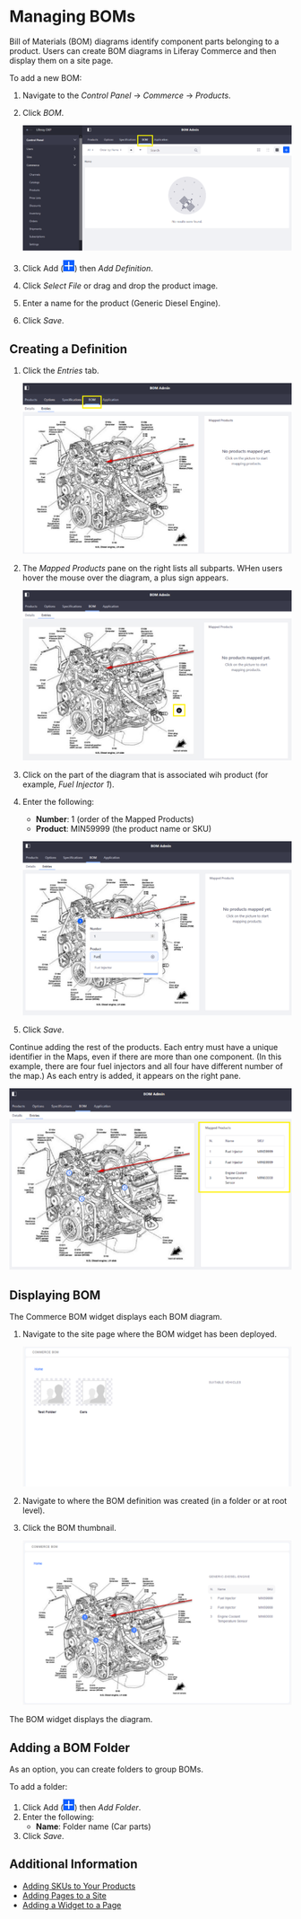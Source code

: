 # Managing BOMs

Bill of Materials (BOM) diagrams identify component parts belonging to a product. Users can create BOM diagrams in Liferay Commerce and then display them on a site page.

To add a new BOM:

1. Navigate to the _Control Panel_ &rarr; _Commerce_ &rarr; _Products_.
1. Click _BOM_.

    ![BOM Admin menu](./managing-boms/images/01.png)

1. Click Add (![Add Icon](../../../images/icon-add.png)) then _Add Definition_.
1. Click _Select File_ or drag and drop the product image.
1. Enter a name for the product (Generic Diesel Engine).
1. Click _Save_.

## Creating a Definition

1. Click the _Entries_ tab.

    ![BOM Entries tab](./managing-boms/images/02.png)

1. The _Mapped Products_ pane on the right lists all subparts. WHen users hover the mouse over the diagram, a plus sign appears.

    ![BOM Entries tab](./managing-boms/images/03.png)

1. Click on the part of the diagram that is associated wih product (for example, _Fuel Injector 1_).
1. Enter the following:

    * **Number**: 1 (order of the Mapped Products)
    * **Product**: MIN59999 (the product name or SKU)

    ![Begin associating products in the BOM diagram.](./managing-boms/images/04.png)

1. Click _Save_.

Continue adding the rest of the products. Each entry must have a unique identifier in the Maps, even if there are more than one component. (In this example, there are four fuel injectors and all four have different number of the map.) As each entry is added, it appears on the right pane.

![Continue to associating products in the BOM diagram.](./managing-boms/images/05.png)

## Displaying BOM

The Commerce BOM widget displays each BOM diagram.

1. Navigate to the site page where the BOM widget has been deployed.

    ![Deploy the BOM widget on site page.](./managing-boms/images/06.png)

1. Navigate to where the BOM definition was created (in a folder or at root level).
1. Click the BOM thumbnail.

    ![The Commerce BOM widget displays the diagram.](./managing-boms/images/07.png)

The BOM widget displays the diagram.

## Adding a BOM Folder

As an option, you can create folders to group BOMs.

To add a folder:

1. Click Add (![Add Icon](../../../images/icon-add.png)) then _Add Folder_.
1. Enter the following:
    * **Name**: Folder name (Car parts)
1. Click _Save_.

## Additional Information

* [Adding SKUs to Your Products](./adding-skus-to-your-products.md)
* [Adding Pages to a Site](https://learn.liferay.com/dxp-7.x/site-building/creating-pages/adding-pages/adding-a-page-to-a-site.html)
* [Adding a Widget to a Page](https://learn.liferay.com/dxp-7.x/site-building/creating-pages/using-widget-pages/adding-widgets-to-a-page.html)
